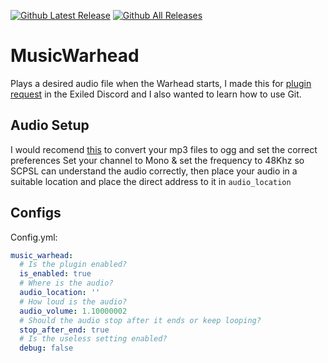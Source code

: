[![Github Latest Release](https://img.shields.io/github/v/release/chillguy-leo/MusicWarhead)]() 
[![Github All Releases](https://img.shields.io/github/downloads/chillguy-leo/MusicWarhead/total.svg)]() 
# MusicWarhead
Plays a desired audio file when the Warhead starts, I made this for [plugin request](https://discord.com/channels/656673194693885975/656709490959450113/1341844335049707600) in the Exiled Discord and I also wanted to learn how to use Git.

## Audio Setup
I would recomend [this](https://audio.online-convert.com/convert/mp3-to-ogg) to convert your mp3 files to ogg and set the correct preferences
Set your channel to Mono & set the frequency to 48Khz so SCPSL can understand the audio correctly, then place your audio in a suitable location and place the direct address to it in `audio_location`

## Configs
Config.yml:
```yaml
music_warhead:
  # Is the plugin enabled?
  is_enabled: true
  # Where is the audio?
  audio_location: ''
  # How loud is the audio?
  audio_volume: 1.10000002
  # Should the audio stop after it ends or keep looping?
  stop_after_end: true
  # Is the useless setting enabled?
  debug: false
```

